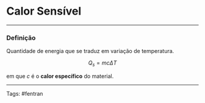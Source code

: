 # Calor Sensível

----

### Definição

Quantidade de energia que se traduz em variação de temperatura.

$$
Q_s = mc\Delta T
$$

em que $c$ é o **calor específico** do material.

----

Tags: #fentran 